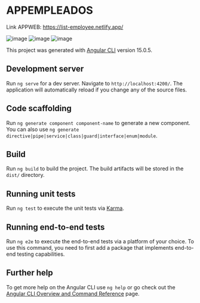# APPEMPLEADOS

Link APPWEB: https://list-employee.netlify.app/

![image](https://user-images.githubusercontent.com/127709400/235274341-73ea351a-86e3-481c-958d-c99317b7f9e2.png)
![image](https://user-images.githubusercontent.com/127709400/235274364-ab77941a-010d-4dcd-befe-b4d05a2c6205.png)
![image](https://user-images.githubusercontent.com/127709400/235274373-679f15ed-c999-4303-bea1-4331a638c809.png)


This project was generated with [Angular CLI](https://github.com/angular/angular-cli) version 15.0.5.

## Development server

Run `ng serve` for a dev server. Navigate to `http://localhost:4200/`. The application will automatically reload if you change any of the source files.

## Code scaffolding

Run `ng generate component component-name` to generate a new component. You can also use `ng generate directive|pipe|service|class|guard|interface|enum|module`.

## Build

Run `ng build` to build the project. The build artifacts will be stored in the `dist/` directory.

## Running unit tests

Run `ng test` to execute the unit tests via [Karma](https://karma-runner.github.io).

## Running end-to-end tests

Run `ng e2e` to execute the end-to-end tests via a platform of your choice. To use this command, you need to first add a package that implements end-to-end testing capabilities.

## Further help

To get more help on the Angular CLI use `ng help` or go check out the [Angular CLI Overview and Command Reference](https://angular.io/cli) page.
